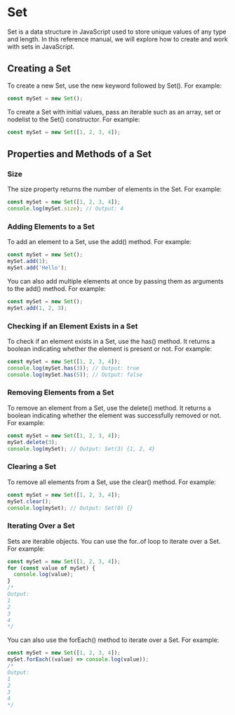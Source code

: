 # Set
Set is a data structure in JavaScript used to store unique values of any type and length. In this reference manual, we will explore how to create and work with sets in JavaScript.

## Creating a Set

To create a new Set, use the new keyword followed by Set(). For example:

```javascript
const mySet = new Set();
```
To create a Set with initial values, pass an iterable such as an array, set or nodelist to the Set() constructor. For example:

```javascript
const mySet = new Set([1, 2, 3, 4]);
```

## Properties and Methods of a Set

### Size
The size property returns the number of elements in the Set. For example:

```javascript
const mySet = new Set([1, 2, 3, 4]);
console.log(mySet.size); // Output: 4
```

### Adding Elements to a Set
To add an element to a Set, use the add() method. For example:

```javascript
const mySet = new Set();
mySet.add(1);
mySet.add('Hello');
```
You can also add multiple elements at once by passing them as arguments to the add() method. For example:

```javascript
const mySet = new Set();
mySet.add(1, 2, 3);
```

### Checking if an Element Exists in a Set
To check if an element exists in a Set, use the has() method. It returns a boolean indicating whether the element is present or not. For example:

```javascript
const mySet = new Set([1, 2, 3, 4]);
console.log(mySet.has(3)); // Output: true
console.log(mySet.has(5)); // Output: false
```

### Removing Elements from a Set
To remove an element from a Set, use the delete() method. It returns a boolean indicating whether the element was successfully removed or not. For example:

```javascript
const mySet = new Set([1, 2, 3, 4]);
mySet.delete(3);
console.log(mySet); // Output: Set(3) {1, 2, 4}
```

### Clearing a Set
To remove all elements from a Set, use the clear() method. For example:

```javascript
const mySet = new Set([1, 2, 3, 4]);
mySet.clear();
console.log(mySet); // Output: Set(0) {}
```

### Iterating Over a Set
Sets are iterable objects. You can use the for..of loop to iterate over a Set. For example:

```javascript
const mySet = new Set([1, 2, 3, 4]);
for (const value of mySet) {
  console.log(value);
}
/*
Output:
1
2
3
4
*/
```
You can also use the forEach() method to iterate over a Set. For example:

```javascript
const mySet = new Set([1, 2, 3, 4]);
mySet.forEach((value) => console.log(value));
/*
Output:
1
2
3
4
*/
```